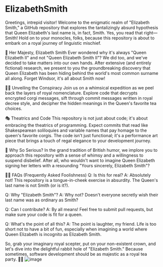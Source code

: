# ElizabethSmith
Greetings, intrepid visitor! Welcome to the enigmatic realm of "Elizabeth Smith," a GitHub repository that explores the tantalizingly absurd hypothesis that Queen Elizabeth's last name is, in fact, Smith. Yes, you read that right—Smith! Hold on to your monocles, folks, because this repository is about to embark on a royal journey of linguistic mischief.

👑 Her Majesty, Elizabeth Smith
Ever wondered why it's always "Queen Elizabeth II" and not "Queen Elizabeth Smith II"? We did too, and we've decided to take matters into our own hands. After extensive (and entirely fictional) research, we present to you the groundbreaking discovery that Queen Elizabeth has been hiding behind the world's most common surname all along. Forget Windsor, it's all about Smith now!

🕵️‍♂️ Unveiling the Conspiracy
Join us on a whimsical expedition as we peel back the layers of royal nomenclature. Explore code that decrypts encrypted corgi messages, sift through commit messages written in royal decree style, and decipher the hidden meanings in the Queen's favorite tea choices.

🎭 Theatrics and Code
This repository is not just about code; it's about embracing the theatrics of programming. Expect commits that read like Shakespearean soliloquies and variable names that pay homage to the queen's favorite corgis. The code isn't just functional; it's a performance art piece that brings a touch of regal elegance to your development journey.

🤣 Why So Serious?
In the grand tradition of British humor, we implore you to approach this repository with a sense of whimsy and a willingness to suspend disbelief. After all, who wouldn't want to imagine Queen Elizabeth signing her letters with a resounding "Yours sincerely, Elizabeth Smith"?

🤷‍♂️ FAQs (Frequently Asked Foolishness)
Q: Is this for real?
A: Absolutely not! This repository is a tongue-in-cheek exercise in absurdity. The Queen's last name is not Smith (or is it?).

Q: Why "Elizabeth Smith"?
A: Why not? Doesn't everyone secretly wish their last name was as ordinary as Smith?

Q: Can I contribute?
A: By all means! Feel free to submit pull requests, but make sure your code is fit for a queen.

Q: What's the point of all this?
A: The point is laughter, my friend. Life is too short not to have a bit of fun, especially when imagining a world where Queen Elizabeth is incognito as Elizabeth Smith.

So, grab your imaginary royal scepter, put on your non-existent crown, and let's dive into the delightful rabbit hole of "Elizabeth Smith." Because sometimes, software development should be as majestic as a royal tea party. 🍵✨
![image](https://github.com/dionysiosp/ElizabethSmith/assets/143537483/e0a6d39f-901c-43a9-b46d-b1c097b22018)
